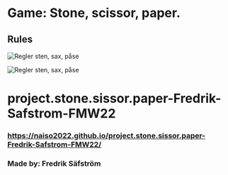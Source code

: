# Game: Stone, scissor, paper.

## Rules

![Regler sten, sax, påse](https://github.com/chasacademy-sandra-larsson/js--rock-paper-scissor/blob/main/Rock-paper-scissors-sv.svg.png)

![Regler sten, sax, påse](https://upload.wikimedia.org/wikipedia/commons/thumb/6/67/Rock-paper-scissors.svg/1200px-Rock-paper-scissors.svg.png)
# project.stone.sissor.paper-Fredrik-Safstrom-FMW22
### https://naiso2022.github.io/project.stone.sissor.paper-Fredrik-Safstrom-FMW22/
### Made by: Fredrik Säfström
